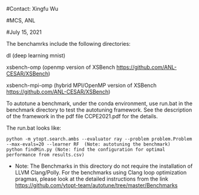 #Contact: Xingfu Wu

#MCS, ANL

#July 15, 2021

The benchamrks include the following directories:

dl (deep learning mnist)

xsbench-omp (openmp version of XSBench https://github.com/ANL-CESAR/XSBench)

xsbench-mpi-omp (hybrid MPI/OpenMP version of XSBench https://github.com/ANL-CESAR/XSBench)

To autotune a benchmark, under the conda environment, use run.bat in the benchmark directory to test the autotuning framework. See the description of the framework in the pdf file CCPE2021.pdf for the details.

The run.bat looks like:
```
python -m ytopt.search.ambs --evaluator ray --problem problem.Problem --max-evals=20 --learner RF  (Note: autotuning the benchmark)
python findMin.py (Note: find the configuration for optimal performance from results.csv)
```
- Note: The Benchmarks in this directory do not require the installation of LLVM Clang/Polly. For the benchmarks using Clang loop optimization pragmas, please look at the detailed instructions from the link https://github.com/ytopt-team/autotune/tree/master/Benchmarks
